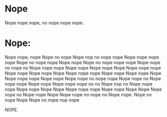 # Nope
Nope nope nope, no nope nope nope.

<h1>Nope:</h1>

Nope nope,                 nope            Nope no nope            Nope nop no nope nope        Nope nope nope nope
Nope no nope               nope         Nope          nope         Nope no nope nope   nope     Nope nope no nope no
Nope      nope             nope       Nope              nope       Nope                 nope    Nope
Nope        nope           nope     Nope                  nope     Nope                 nope    Nope
Nope          nope         nope    Nope                    nope    Nope                nope     Nope
Nope            nope       nope    Nope                    nope    Nope nope no nope nope       Nope nope no
Nope              nope     nope    Nope                    nope    Nope nope nope no no         Nope nop no
Nope                nope   nope     Nope                  nope     Nope                         Nope
Nope                  nope nope       Nope              nope       Nope                         Nope
Nope                    nope no         Nope          nope         Nope                         Nope nope no nope no
Nope                      nope.            Nope no nope            Nope                         Nope no nope nop nope

NOPE.
